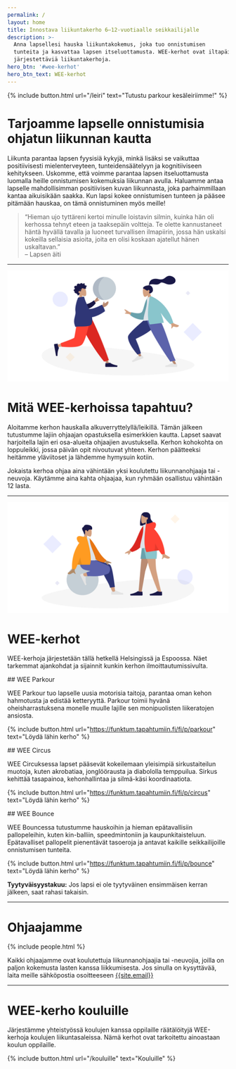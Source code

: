 ```yaml
---
permalink: /
layout: home
title: Innostava liikuntakerho 6–12-vuotiaalle seikkailijalle
description: >-
  Anna lapsellesi hauska liikuntakokemus, joka tuo onnistumisen
  tunteita ja kasvattaa lapsen itseluottamusta. WEE-kerhot ovat iltapäivisin
  järjestettäviä liikuntakerhoja.
hero_btn: '#wee-kerhot'
hero_btn_text: WEE-kerhot
---
```



{% include button.html url="/leiri" text="Tutustu parkour kesäleiriimme!" %}

# Tarjoamme lapselle onnistumisia ohjatun liikunnan kautta

Liikunta parantaa lapsen fyysisiä kykyjä, minkä lisäksi se vaikuttaa positiivisesti mielenterveyteen, tunteidensäätelyyn ja kognitiiviseen kehitykseen. Uskomme, että voimme parantaa lapsen itseluottamusta luomalla heille onnistumisen kokemuksia liikunnan avulla. Haluamme antaa lapselle mahdollisimman positiivisen kuvan liikunnasta, joka parhaimmillaan kantaa aikuisikään saakka. Kun lapsi kokee onnistumisen tunteen ja pääsee pitämään hauskaa, on tämä onnistuminen myös meille!

>“Hieman ujo tyttäreni kertoi minulle loistavin silmin, kuinka hän oli kerhossa tehnyt eteen ja taaksepäin voltteja. Te olette kannustaneet häntä hyvällä tavalla ja luoneet turvallisen ilmapiirin, jossa hän uskalsi kokeilla sellaisia asioita, joita en olisi koskaan ajatellut hänen uskaltavan.”  
>–&nbsp;Lapsen äiti

---

![Kuvitus](/uploads/weemove-illustration-1.png)

# Mitä WEE-kerhoissa tapahtuu?

Aloitamme kerhon hauskalla alkuverryttelyllä/leikillä. Tämän jälkeen tutustumme lajiin ohjaajan opastuksella esimerkkien kautta. Lapset saavat harjoitella lajin eri osa-alueita ohjaajien avustuksella. Kerhon kohokohta on loppuleikki, jossa päivän opit nivoutuvat yhteen. Kerhon päätteeksi heitämme yläviitoset ja lähdemme hymysuin kotiin.

Jokaista kerhoa ohjaa aina vähintään yksi koulutettu liikunnanohjaaja tai -neuvoja. Käytämme aina kahta ohjaajaa, kun ryhmään osallistuu vähintään 12 lasta.

---

![Kuvitus](/uploads/weemove-illustration-2.png)

# WEE-kerhot

WEE-kerhoja järjestetään tällä hetkellä Helsingissä ja Espoossa. Näet tarkemmat ajankohdat ja sijainnit kunkin kerhon ilmoittautumissivulta.

<div class="flex-l">
<div class="w-33-l pb3" markdown="1">
## WEE Parkour

WEE Parkour tuo lapselle uusia motorisia taitoja, parantaa oman kehon hahmotusta ja edistää ketteryyttä. Parkour toimii hyvänä oheisharrastuksena monelle muulle lajille sen monipuolisten liikeratojen ansiosta.

{% include button.html url="https://funktum.tapahtumiin.fi/fi/p/parkour" text="Löydä lähin kerho" %}
</div>
<div class="dn db-l w2-l"></div>
<div class="w-33-l pb3" markdown="1">
## WEE Circus

WEE Circuksessa lapset pääsevät kokeilemaan yleisimpiä sirkustaiteilun muotoja, kuten akrobatiaa, jonglöörausta ja diabololla temppuilua. Sirkus kehittää tasapainoa, kehonhallintaa ja silmä-käsi koordinaatiota.

{% include button.html url="https://funktum.tapahtumiin.fi/fi/p/circus" text="Löydä lähin kerho" %}
</div>
<div class="dn db-l w2-l"></div>
<div class="w-33-l pb3" markdown="1">
## WEE Bounce

WEE Bouncessa tutustumme hauskoihin ja hieman epätavallisiin pallopeleihin, kuten kin-balliin, speedmintoniin ja kaupunkitaisteluun. Epätavalliset pallopelit pienentävät tasoeroja ja antavat kaikille seikkailijoille onnistumisen tunteita.

{% include button.html url="https://funktum.tapahtumiin.fi/fi/p/bounce" text="Löydä lähin kerho" %}
</div>
</div>

**Tyytyväisyystakuu:** Jos lapsi ei ole tyytyväinen ensimmäisen kerran jälkeen, saat rahasi takaisin.

---

# Ohjaajamme

{% include people.html %}

Kaikki ohjaajamme ovat koulutettuja liikunnanohjaajia tai -neuvojia, joilla on paljon kokemusta lasten kanssa liikkumisesta. Jos sinulla on kysyttävää, laita meille sähköpostia osoitteeseen [{{site.email}}](mailto:{{site.email}})

---

# WEE-kerho kouluille

Järjestämme yhteistyössä koulujen kanssa oppilaille räätälöityjä WEE-kerhoja koulujen liikuntasaleissa. Nämä kerhot ovat tarkoitettu ainoastaan koulun oppilaille.

{% include button.html url="/kouluille" text="Kouluille" %}
